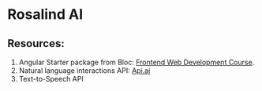 # Rosalind AI

## Resources:
1. Angular Starter package from Bloc: [Frontend Web Development Course](https://www.bloc.io/frontend-development-bootcamp).
2. Natural language interactions API: [Api.ai](https://github.com/api-ai/api-ai-javascript/blob/master/demo/js/app.js)
3. Text-to-Speech API
